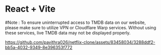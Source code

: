 # React + Vite 
#Note : To ensure uninterrupted access to TMDB data on our website, please make sure to utilize VPN or Cloudflare Warp services. Without using these services, live TMDB data may not be displayed properly.


https://github.com/pavithra026/netflix-clone/assets/83458034/3288ddf2-bb5a-4032-9349-8e396353f772
